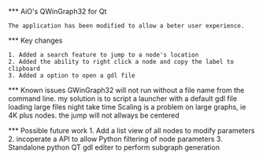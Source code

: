 *** AiO's QWinGraph32 for Qt

	The application has been modified to allow a beter user experience.
	
***	Key changes
	
	1. Added a search feature to jump to a node's location
	2. Added the ability to right click a node and copy the label to clipboard
	3. Added a option to open a gdl file
	
*** Known issues
	GWinGraph32 will not run without a file name from the command line.  my solution is to script a launcher with a default gdl file
	loading large files night take time
	Scaling is a problem on large graphs, ie 4K plus nodes.  the jump will not allways be centered
	
*** Possible future work
	1. Add a list view of all nodes to modify parameters
	2. incoperate a API to allow Python filtering of node parameters
	3. Standalone python QT gdl editer to perform subgraph generation
	
	